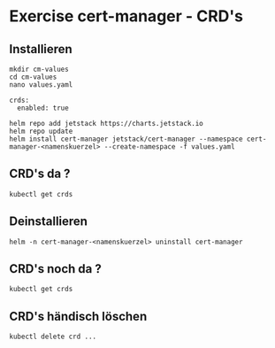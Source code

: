 # Exercise cert-manager - CRD's 

## Installieren 

```
mkdir cm-values
cd cm-values
nano values.yaml
```

```
crds:
  enabled: true
```

```
helm repo add jetstack https://charts.jetstack.io
helm repo update
helm install cert-manager jetstack/cert-manager --namespace cert-manager-<namenskuerzel> --create-namespace -f values.yaml
```

## CRD's da ? 

```
kubectl get crds
```


## Deinstallieren 

```
helm -n cert-manager-<namenskuerzel> uninstall cert-manager
```

## CRD's noch da ? 

```
kubectl get crds
```


## CRD's händisch löschen 

```
kubectl delete crd ...
```
